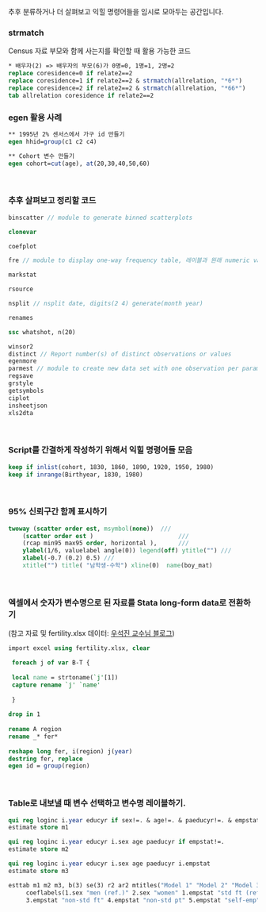 추후 분류하거나 더 살펴보고 익힐 명령어들을 임시로 모아두는 공간입니다.

### strmatch
Census 자료 부모와 함께 사는지를 확인할 때 활용 가능한 코드
```stata
* 배우자(2) => 배우자의 부모(6)가 0명=0, 1명=1, 2명=2
replace coresidence=0 if relate2==2
replace coresidence=1 if relate2==2 & strmatch(allrelation, "*6*")
replace coresidence=2 if relate2==2 & strmatch(allrelation, "*66*")
tab allrelation coresidence if relate2==2
```

### egen 활용 사례
```stata
** 1995년 2% 센서스에서 가구 id 만들기
egen hhid=group(c1 c2 c4)

** Cohort 변수 만들기
egen cohort=cut(age), at(20,30,40,50,60)
```

<br>

### 추후 살펴보고 정리할 코드
```stata
binscatter // module to generate binned scatterplots

clonevar

coefplot

fre // module to display one-way frequency table, 레이블과 원래 numeric value를 함께 볼 수 있음.

markstat

rsource

nsplit // nsplit date, digits(2 4) generate(month year)

renames

ssc whatshot, n(20)

winsor2
distinct // Report number(s) of distinct observations or values
egenmore
parmest // module to create new data set with one observation per parameter of most recent model
regsave
grstyle
getsymbols
ciplot
insheetjson
xls2dta
```

<br>

### Script를 간결하게 작성하기 위해서 익힐 명령어들 모음

```stata
keep if inlist(cohort, 1830, 1860, 1890, 1920, 1950, 1980)
keep if inrange(Birthyear, 1830, 1980)
```

<br>

### 95% 신뢰구간 함께 표시하기

```stata
twoway (scatter order est, msymbol(none))  ///
	(scatter order est )                        ///
	(rcap min95 max95 order, horizontal ),      ///
	ylabel(1/6, valuelabel angle(0)) legend(off) ytitle("") ///
	xlabel(-0.7 (0.2) 0.5) ///
	xtitle("") title( "남학생-수학") xline(0)  name(boy_mat)
```

<br>

### 엑셀에서 숫자가 변수명으로 된 자료를 Stata long-form data로 전환하기 <br>
(참고 자료 및 fertility.xlsx 데이터: [우석진 교수님 블로그](https://econbigdata.tistory.com/67?category=724580))

```stata
import excel using fertility.xlsx, clear

 foreach j of var B-T { 
 
 local name = strtoname(`j'[1]) 
 capture rename `j' `name' 
 
 } 
 
drop in 1 
 
rename A region 
rename _* fer* 
 
reshape long fer, i(region) j(year) 
destring fer, replace 
egen id = group(region) 
```

<br>

### Table로 내보낼 때 변수 선택하고 변수명 레이블하기. 

```stata
qui reg loginc i.year educyr if sex!=. & age!=. & paeducyr!=. & empstat!=.
estimate store m1

qui reg loginc i.year educyr i.sex age paeducyr if empstat!=.
estimate store m2

qui reg loginc i.year educyr i.sex age paeducyr i.empstat
estimate store m3

esttab m1 m2 m3, b(3) se(3) r2 ar2 mtitles("Model 1" "Model 2" "Model 3") drop(*year) ///
	 coeflabels(1.sex "men (ref.)" 2.sex "women" 1.empstat "std ft (ref)" 2.empstat "std pt" ///
	 3.empstat "non-std ft" 4.empstat "non-std pt" 5.empstat "self-emp")
```
